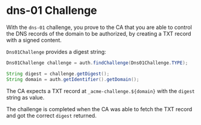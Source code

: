 # dns-01 Challenge

With the `dns-01` challenge, you prove to the CA that you are able to control the DNS records of the domain to be authorized, by creating a TXT record with a signed content.

`Dns01Challenge` provides a digest string:

```java
Dns01Challenge challenge = auth.findChallenge(Dns01Challenge.TYPE);

String digest = challenge.getDigest();
String domain = auth.getIdentifier().getDomain();
```

The CA expects a TXT record at `_acme-challenge.${domain}` with the `digest` string as value.

The challenge is completed when the CA was able to fetch the TXT record and got the correct `digest` returned.